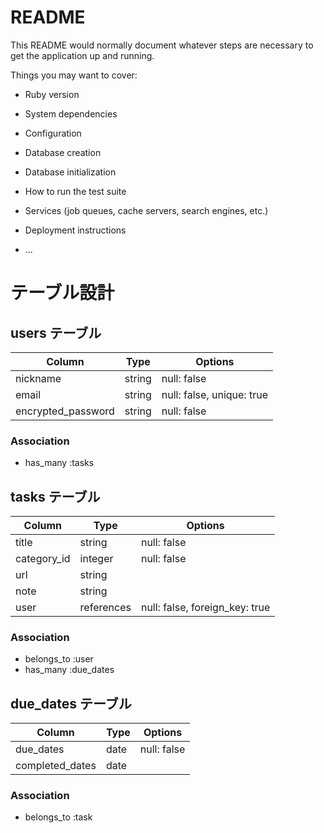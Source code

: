 # README

This README would normally document whatever steps are necessary to get the
application up and running.

Things you may want to cover:

* Ruby version

* System dependencies

* Configuration

* Database creation

* Database initialization

* How to run the test suite

* Services (job queues, cache servers, search engines, etc.)

* Deployment instructions

* ...


# テーブル設計

## users テーブル

| Column             | Type   | Options                   |
| ------------------ | ------ | ------------------------- |
| nickname           | string | null: false               |
| email              | string | null: false, unique: true |
| encrypted_password | string | null: false               |

### Association

- has_many :tasks




## tasks テーブル

| Column                | Type       | Options                        |
| --------------------- | ---------- | ------------------------------ |
| title                 | string     | null: false                    |
| category_id           | integer    | null: false                    |
| url                   | string     |                                |
| note                  | string     |                                |
| user                  | references | null: false, foreign_key: true |

### Association

- belongs_to :user
- has_many   :due_dates



## due_dates テーブル

| Column          | Type | Options     |
| --------------- | ---- | ----------- |
| due_dates       | date | null: false |
| completed_dates | date |             |

### Association

- belongs_to :task

